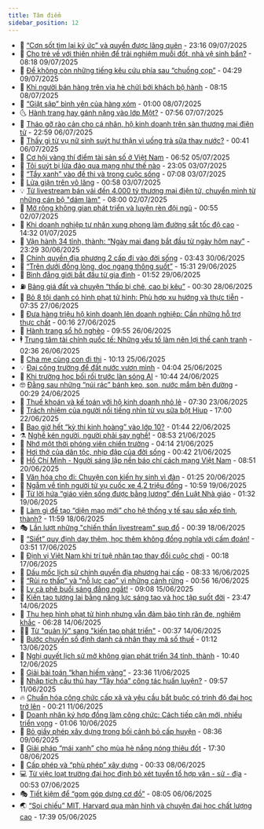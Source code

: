 ```yaml
---
title: Tâm điểm
sidebar_position: 12
---
```


<!-- dantri-tam-diem:START -->
- 🚦 [“Cơn sốt tìm lại ký ức” và quyền được lãng quên](https://dantri.com.vn/tam-diem/con-sot-tim-lai-ky-uc-va-quyen-duoc-lang-quen-20250710061557527.htm) - 23:16 09/07/2025
- 🫶 [Cho trẻ về với thiên nhiên để trải nghiệm muỗi đốt, nhà vệ sinh bẩn?](https://dantri.com.vn/tam-diem/cho-tre-ve-voi-thien-nhien-de-trai-nghiem-muoi-dot-nha-ve-sinh-ban-20250709123714062.htm) - 08:18 09/07/2025
- 🦏 [Để không còn những tiếng kêu cứu phía sau “chuồng cọp”](https://dantri.com.vn/tam-diem/de-khong-con-nhung-tieng-keu-cuu-phia-sau-chuong-cop-20250709112902108.htm) - 04:29 09/07/2025
- 🧰 [Khi người bán hàng trên vỉa hè chửi bới khách bộ hành](https://dantri.com.vn/tam-diem/khi-nguoi-ban-hang-tren-via-he-chui-boi-khach-bo-hanh-20250708151527011.htm) - 08:15 08/07/2025
- 🙉 [“Giật sập” bình yên của hàng xóm](https://dantri.com.vn/tam-diem/giat-sap-binh-yen-cua-hang-xom-20250708080020719.htm) - 01:00 08/07/2025
- 🌜 [Hành trang hay gánh nặng vào lớp Một?](https://dantri.com.vn/tam-diem/hanh-trang-hay-ganh-nang-vao-lop-mot-20250707145648898.htm) - 07:56 07/07/2025
- 🤔 [Tháo gỡ rào cản cho cá nhân, hộ kinh doanh trên sàn thương mại điện tử](https://dantri.com.vn/tam-diem/thao-go-rao-can-cho-ca-nhan-ho-kinh-doanh-tren-san-thuong-mai-dien-tu-20250706132212108.htm) - 22:59 06/07/2025
- 🤩 [Thấy gì từ vụ nữ sinh suýt hư thận vì uống trà sữa thay nước?](https://dantri.com.vn/tam-diem/thay-gi-tu-vu-nu-sinh-suyt-hu-than-vi-uong-tra-sua-thay-nuoc-20250705114137859.htm) - 00:41 06/07/2025
- 🦅 [Cơ hội vàng thí điểm tài sản số ở Việt Nam](https://dantri.com.vn/tam-diem/co-hoi-vang-thi-diem-tai-san-so-o-viet-nam-20250704170745574.htm) - 06:52 05/07/2025
- 💫 [Tôi suýt bị lừa đảo qua mạng như thế nào](https://dantri.com.vn/tam-diem/toi-suyt-bi-lua-dao-qua-mang-nhu-the-nao-20250704060545208.htm) - 23:05 03/07/2025
- 🤗 [“Tẩy xanh” vào đề thi và trong cuộc sống](https://dantri.com.vn/tam-diem/tay-xanh-vao-de-thi-va-trong-cuoc-song-20250703140807637.htm) - 07:08 03/07/2025
- 🫶 [Lửa giận trên vô lăng](https://dantri.com.vn/tam-diem/lua-gian-tren-vo-lang-20250703072854532.htm) - 00:58 03/07/2025
- 💡 [Từ livestream bán vải đến 4.000 tỷ thương mại điện tử, chuyển mình từ những cán bộ &quot;dám làm&quot;](https://dantri.com.vn/tam-diem/tu-livestream-ban-vai-den-4000-ty-thuong-mai-dien-tu-chuyen-minh-tu-nhung-can-bo-dam-lam-20250702143916011.htm) - 08:00 02/07/2025
- 🌮 [Mở rộng không gian phát triển và luyện rèn đội ngũ](https://dantri.com.vn/tam-diem/mo-rong-khong-gian-phat-trien-va-luyen-ren-doi-ngu-20250702074932587.htm) - 00:55 02/07/2025
- 🌊 [Khi doanh nghiệp tư nhân xung phong làm đường sắt tốc độ cao](https://dantri.com.vn/tam-diem/khi-doanh-nghiep-tu-nhan-xung-phong-lam-duong-sat-toc-do-cao-20250701213224964.htm) - 14:32 01/07/2025
- 👹 [Vận hành 34 tỉnh, thành: “Ngày mai đang bắt đầu từ ngày hôm nay”](https://dantri.com.vn/tam-diem/van-hanh-34-tinh-thanh-ngay-mai-dang-bat-dau-tu-ngay-hom-nay-20250701062855995.htm) - 23:29 30/06/2025
- 🤩 [Chính quyền địa phương 2 cấp đi vào đời sống](https://dantri.com.vn/tam-diem/chinh-quyen-dia-phuong-2-cap-di-vao-doi-song-20250630070533481.htm) - 03:43 30/06/2025
- 💄 [“Trên dưới đồng lòng, dọc ngang thông suốt”](https://dantri.com.vn/tam-diem/tren-duoi-dong-long-doc-ngang-thong-suot-20250629222823832.htm) - 15:31 29/06/2025
- 🦣 [Bình đẳng giới bắt đầu từ gia đình](https://dantri.com.vn/tam-diem/binh-dang-gioi-bat-dau-tu-gia-dinh-20250628121124417.htm) - 01:52 29/06/2025
- ⛽️ [Bảng giá đất và chuyện “thấp bị chê, cao bị kêu”](https://dantri.com.vn/tam-diem/bang-gia-dat-va-chuyen-thap-bi-che-cao-bi-keu-20250627161908828.htm) - 00:30 28/06/2025
- 🌁 [Bỏ 8 tội danh có hình phạt tử hình: Phù hợp xu hướng và thực tiễn](https://dantri.com.vn/tam-diem/bo-8-toi-danh-co-hinh-phat-tu-hinh-phu-hop-xu-huong-va-thuc-tien-20250627143520723.htm) - 07:35 27/06/2025
- 🥳 [Đưa hàng triệu hộ kinh doanh lên doanh nghiệp: Cần những hỗ trợ thực chất](https://dantri.com.vn/tam-diem/dua-hang-trieu-ho-kinh-doanh-len-doanh-nghiep-can-nhung-ho-tro-thuc-chat-20250626214028668.htm) - 00:16 27/06/2025
- 🧐 [Hành trang sổ hộ nghèo](https://dantri.com.vn/tam-diem/hanh-trang-so-ho-ngheo-20250626125637291.htm) - 09:55 26/06/2025
- 🕴 [Trung tâm tài chính quốc tế: Những yếu tố làm nên lợi thế cạnh tranh](https://dantri.com.vn/tam-diem/trung-tam-tai-chinh-quoc-te-nhung-yeu-to-lam-nen-loi-the-canh-tranh-20250626072008666.htm) - 02:36 26/06/2025
- 🥳 [Cha mẹ cùng con đi thi](https://dantri.com.vn/tam-diem/cha-me-cung-con-di-thi-20250625171327845.htm) - 10:13 25/06/2025
- 💡 [Đại công trường để đất nước vươn mình](https://dantri.com.vn/tam-diem/dai-cong-truong-de-dat-nuoc-vuon-minh-20250625094542488.htm) - 04:04 25/06/2025
- 🦣 [Khi trường học bối rối trước làn sóng AI](https://dantri.com.vn/tam-diem/khi-truong-hoc-boi-roi-truoc-lan-song-ai-20250624145159670.htm) - 10:44 24/06/2025
- 🤓 [Đằng sau những “núi rác” bánh kẹo, son, nước mắm bên đường](https://dantri.com.vn/tam-diem/dang-sau-nhung-nui-rac-banh-keo-son-nuoc-mam-ben-duong-20250623211614133.htm) - 00:29 24/06/2025
- 🤭 [Thuế khoán và kế toán với hộ kinh doanh nhỏ lẻ](https://dantri.com.vn/tam-diem/thue-khoan-va-ke-toan-voi-ho-kinh-doanh-nho-le-20250622185656518.htm) - 07:30 23/06/2025
- 🌮 [Trách nhiệm của người nổi tiếng nhìn từ vụ sữa bột Hiup](https://dantri.com.vn/tam-diem/trach-nhiem-cua-nguoi-noi-tieng-nhin-tu-vu-sua-bot-hiup-20250622190524154.htm) - 17:00 22/06/2025
- 🗽 [Bao giờ hết “kỳ thi kinh hoàng” vào lớp 10?](https://dantri.com.vn/tam-diem/bao-gio-het-ky-thi-kinh-hoang-vao-lop-10-20250622084445618.htm) - 01:44 22/06/2025
- ⚗️ [Nghề kén người, người phải say nghề!](https://dantri.com.vn/tam-diem/nghe-ken-nguoi-nguoi-phai-say-nghe-20250621155322328.htm) - 08:53 21/06/2025
- 🥰 [Nhớ một thời phóng viên chiến trường](https://dantri.com.vn/tam-diem/nho-mot-thoi-phong-vien-chien-truong-20250621111422094.htm) - 04:14 21/06/2025
- 🚀 [Hơi thở của dân tộc, nhịp đập của đời sống](https://dantri.com.vn/tam-diem/hoi-tho-cua-dan-toc-nhip-dap-cua-doi-song-20250621074041831.htm) - 00:42 21/06/2025
- 🎊 [Hồ Chí Minh - Người sáng lập nền báo chí cách mạng Việt Nam](https://dantri.com.vn/tam-diem/ho-chi-minh-nguoi-sang-lap-nen-bao-chi-cach-mang-viet-nam-20250620155146853.htm) - 08:51 20/06/2025
- 🦣 [Văn hóa cho đi: Chuyện con kiến hy sinh vì đàn](https://dantri.com.vn/tam-diem/van-hoa-cho-di-chuyen-con-kien-hy-sinh-vi-dan-20250619180948138.htm) - 01:25 20/06/2025
- 🎃 [Ngẫm về tình người từ vụ cuốc xe 4,2 triệu đồng](https://dantri.com.vn/tam-diem/ngam-ve-tinh-nguoi-tu-vu-cuoc-xe-42-trieu-dong-20250619175802645.htm) - 10:59 19/06/2025
- 💂 [Từ lời hứa “giáo viên sống được bằng lương” đến Luật Nhà giáo](https://dantri.com.vn/tam-diem/tu-loi-hua-giao-vien-song-duoc-bang-luong-den-luat-nha-giao-20250618215943846.htm) - 01:32 19/06/2025
- 🦒 [Làm gì để tạo “diện mạo mới” cho hệ thống y tế sau sắp xếp tỉnh, thành?](https://dantri.com.vn/tam-diem/lam-gi-de-tao-dien-mao-moi-cho-he-thong-y-te-sau-sap-xep-tinh-thanh-20250618161849101.htm) - 11:59 18/06/2025
- 🎭 [Lần lượt những &quot;chiến thần livestream&quot; sụp đổ](https://dantri.com.vn/tam-diem/lan-luot-nhung-chien-than-livestream-sup-do-20250618073911022.htm) - 00:39 18/06/2025
- 📝 [“Siết” quy định dạy thêm, học thêm không đồng nghĩa với cấm đoán!](https://dantri.com.vn/tam-diem/siet-quy-dinh-day-them-hoc-them-khong-dong-nghia-voi-cam-doan-20250617105057397.htm) - 03:51 17/06/2025
- 🦄 [Định vị Việt Nam khi trí tuệ nhân tạo thay đổi cuộc chơi](https://dantri.com.vn/tam-diem/dinh-vi-viet-nam-khi-tri-tue-nhan-tao-thay-doi-cuoc-choi-20250617071755869.htm) - 00:18 17/06/2025
- 🚀 [Dấu mốc lịch sử chính quyền địa phương hai cấp](https://dantri.com.vn/tam-diem/dau-moc-lich-su-chinh-quyen-dia-phuong-hai-cap-20250616153311599.htm) - 08:33 16/06/2025
- 💂 [“Rủi ro thấp” và “nỗ lực cao” vì những cánh rừng](https://dantri.com.vn/tam-diem/rui-ro-thap-va-no-luc-cao-vi-nhung-canh-rung-20250616075642696.htm) - 00:56 16/06/2025
- 👀 [Ly cà phê buổi sáng đắng ngắt!](https://dantri.com.vn/tam-diem/ly-ca-phe-buoi-sang-dang-ngat-20250615141819922.htm) - 09:08 15/06/2025
- 🚦 [Kiến tạo tương lai bằng năng lực sáng tạo và học tập suốt đời](https://dantri.com.vn/tam-diem/kien-tao-tuong-lai-bang-nang-luc-sang-tao-va-hoc-tap-suot-doi-20250613195456226.htm) - 23:47 14/06/2025
- 💃 [Thu hẹp hình phạt tử hình nhưng vẫn đảm bảo tính răn đe, nghiêm khắc](https://dantri.com.vn/tam-diem/thu-hep-hinh-phat-tu-hinh-nhung-van-dam-bao-tinh-ran-de-nghiem-khac-20250614131715716.htm) - 06:28 14/06/2025
- 🧑‍💻 [Từ &quot;quản lý&quot; sang &quot;kiến tạo phát triển&quot;](https://dantri.com.vn/tam-diem/tu-quan-ly-sang-kien-tao-phat-trien-20250614073743135.htm) - 00:37 14/06/2025
- 🥰 [Bước chuyển số định danh cá nhân thay mã số thuế](https://dantri.com.vn/tam-diem/buoc-chuyen-so-dinh-danh-ca-nhan-thay-ma-so-thue-20250613081202769.htm) - 01:12 13/06/2025
- 🥳 [Nghị quyết lịch sử mở không gian phát triển 34 tỉnh, thành](https://dantri.com.vn/tam-diem/nghi-quyet-lich-su-mo-khong-gian-phat-trien-34-tinh-thanh-20250612161557037.htm) - 10:40 12/06/2025
- 🥳 [Giải bài toán “khan hiếm vàng”](https://dantri.com.vn/tam-diem/giai-bai-toan-khan-hiem-vang-20250611094830599.htm) - 23:36 11/06/2025
- 🎉 [Nhập tịch cầu thủ hay “Tây hóa” công tác huấn luyện?](https://dantri.com.vn/tam-diem/nhap-tich-cau-thu-hay-tay-hoa-cong-tac-huan-luyen-20250611162319527.htm) - 09:57 11/06/2025
- 🔥 [Chuẩn hóa công chức cấp xã và yêu cầu bắt buộc có trình độ đại học trở lên](https://dantri.com.vn/tam-diem/chuan-hoa-cong-chuc-cap-xa-va-yeu-cau-bat-buoc-co-trinh-do-dai-hoc-tro-len-20250610071348694.htm) - 00:21 11/06/2025
- 🥸 [Doanh nhân ký hợp đồng làm công chức: Cách tiếp cận mới, nhiều triển vọng](https://dantri.com.vn/tam-diem/doanh-nhan-ky-hop-dong-lam-cong-chuc-cach-tiep-can-moi-nhieu-trien-vong-20250610070101552.htm) - 01:06 10/06/2025
- 💯 [Bỏ giấy phép xây dựng trong bối cảnh bỏ cấp huyện](https://dantri.com.vn/tam-diem/bo-giay-phep-xay-dung-trong-boi-canh-bo-cap-huyen-20250609153604141.htm) - 08:36 09/06/2025
- 🦏 [Giải pháp “mái xanh” cho mùa hè nắng nóng thiêu đốt](https://dantri.com.vn/tam-diem/giai-phap-mai-xanh-cho-mua-he-nang-nong-thieu-dot-20250609003019666.htm) - 17:30 08/06/2025
- 👹 [Cấp phép và “phù phép” xây dựng](https://dantri.com.vn/tam-diem/cap-phep-va-phu-phep-xay-dung-20250607081752953.htm) - 00:33 08/06/2025
- 💻 [Từ việc loạt trường đại học định bỏ xét tuyển tổ hợp văn - sử - địa](https://dantri.com.vn/tam-diem/tu-viec-loat-truong-dai-hoc-dinh-bo-xet-tuyen-to-hop-van-su-dia-20250606145911055.htm) - 00:53 07/06/2025
- 🎭 [Tiết kiệm để “gom góp dựng cơ đồ”](https://dantri.com.vn/tam-diem/tiet-kiem-de-gom-gop-dung-co-do-20250606150517393.htm) - 08:05 06/06/2025
- 🌏 [“Soi chiếu” MIT, Harvard qua màn hình và chuyện đại học chất lượng cao](https://dantri.com.vn/tam-diem/soi-chieu-mit-harvard-qua-man-hinh-va-chuyen-dai-hoc-chat-luong-cao-20250605130957605.htm) - 17:39 05/06/2025<!-- dantri-tam-diem:END -->
